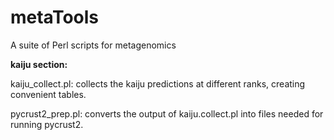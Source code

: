 # metaTools
A suite of Perl scripts for metagenomics

<b>kaiju section:</b>

kaiju_collect.pl: collects the kaiju predictions at different ranks, creating convenient tables.  

pycrust2_prep.pl: converts the output of kaiju.collect.pl into files needed for running pycrust2.  
